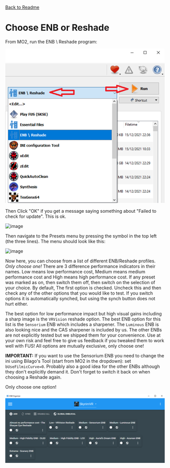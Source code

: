 [Back to Readme](https://github.com/Kvitekvist/FUS/blob/main/README.md)

# Choose ENB or Reshade
From MO2, run the ENB \ Reshade program:

![image](https://github.com/Kvitekvist/FUS/blob/main/images/enb.png?raw=true)

Then Click "OK" if you get a message saying something about "Failed to check for update". This is ok.

![image](https://i.ibb.co/P5mpMfH/enb2.jpg)

Then navigate to the Presets menu by pressing the symbol in the top left (the three lines). The menu should look like this:

![image](https://i.ibb.co/YkFSZJ1/enb3.jpg)

Now here, you can choose from a list of different ENB/Reshade profiles. _Only choose one!_ There are 3 difference performance indicators in their names. Low means low performance cost, Medium means medium performance cost and High means high performance cost. 
If any preset was marked as on, then switch them off, then switch on the selection of your choice. By default, The first option is checked. Uncheck this and then check any of the other options that you would like to test. If you switch options it is automatically synched, but using the synch button does not hurt either.

The best option for low performance impact but high visual gains including a sharp image is the `VRVision` reshade option. The best ENB option for this list is the `Sensorium` ENB which includes a sharpener. The `Luminous` ENB is also looking nice and the CAS sharpener is included by us. The other ENBs are not explicitly tested but we shipped them for your convenience. Use at your own risk and feel free to give us feedback if you tweaked them to work well with FUS! All options are mutually exclusive, only choose one!

**IMPORTANT:** If you want to use the Sensorium ENB you need to change the ini using Bilago's Tool (start from MO2 in the dropdown): set `bUseFilmicCurve=0`. Probably also a good idea for the other ENBs although they don't explicitly demand it. Don't forget to switch it back on when choosing a Reshade again.

Only choose one option!

![image](https://github.com/Kvitekvist/FUS/blob/main/images/enb%20selection.png?raw=true)